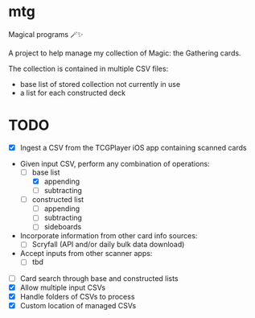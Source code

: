 # mtg
Magical programs 🪄✨

A project to help manage my collection of Magic: the Gathering cards.

The collection is contained in multiple CSV files:

- base list of stored collection not currently in use
- a list for each constructed deck

# TODO

- [x] Ingest a CSV from the TCGPlayer iOS app containing scanned cards
- Given input CSV, perform any combination of operations:
    - [ ] base list
        - [x] appending
        - [ ] subtracting
    - [ ] constructed list
        - [ ] appending
        - [ ] subtracting
        - [ ] sideboards
- Incorporate information from other card info sources:
    - [ ] Scryfall (API and/or daily bulk data download)
- Accept inputs from other scanner apps:
    - [ ] tbd
- [ ] Card search through base and constructed lists
- [x] Allow multiple input CSVs
- [x] Handle folders of CSVs to process
- [x] Custom location of managed CSVs
